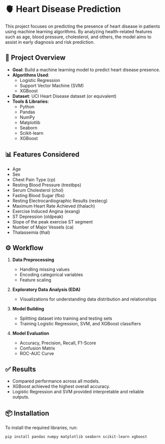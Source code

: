 # 🫀 Heart Disease Prediction

This project focuses on predicting the presence of heart disease in patients using machine learning algorithms. By analyzing health-related features such as age, blood pressure, cholesterol, and others, the model aims to assist in early diagnosis and risk prediction.

## 📌 Project Overview

- **Goal**: Build a machine learning model to predict heart disease presence.
- **Algorithms Used**:
  - Logistic Regression
  - Support Vector Machine (SVM)
  - XGBoost
- **Dataset**: UCI Heart Disease dataset (or equivalent)
- **Tools & Libraries**:
  - Python
  - Pandas
  - NumPy
  - Matplotlib
  - Seaborn
  - Scikit-learn
  - XGBoost

## 📊 Features Considered

- Age  
- Sex  
- Chest Pain Type (cp)  
- Resting Blood Pressure (trestbps)  
- Serum Cholesterol (chol)  
- Fasting Blood Sugar (fbs)  
- Resting Electrocardiographic Results (restecg)  
- Maximum Heart Rate Achieved (thalach)  
- Exercise Induced Angina (exang)  
- ST Depression (oldpeak)  
- Slope of the peak exercise ST segment  
- Number of Major Vessels (ca)  
- Thalassemia (thal)  

## ⚙️ Workflow

1. **Data Preprocessing**
   - Handling missing values
   - Encoding categorical variables
   - Feature scaling

2. **Exploratory Data Analysis (EDA)**
   - Visualizations for understanding data distribution and relationships

3. **Model Building**
   - Splitting dataset into training and testing sets
   - Training Logistic Regression, SVM, and XGBoost classifiers

4. **Model Evaluation**
   - Accuracy, Precision, Recall, F1-Score
   - Confusion Matrix
   - ROC-AUC Curve

## ✅ Results

- Compared performance across all models.
- XGBoost achieved the highest overall accuracy.
- Logistic Regression and SVM provided interpretable and reliable outputs.

## 📦 Installation

To install the required libraries, run:

```bash
pip install pandas numpy matplotlib seaborn scikit-learn xgboost
